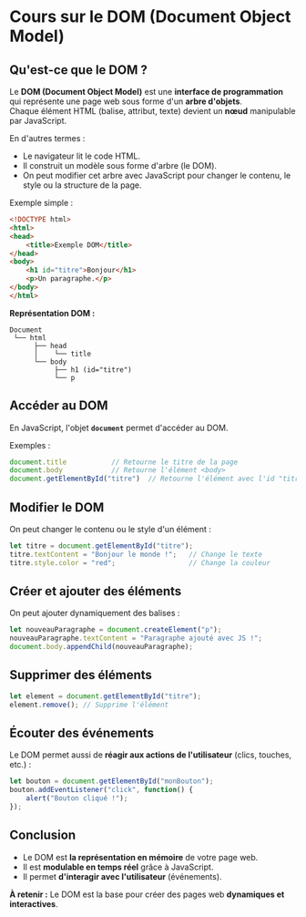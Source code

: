 
# Cours sur le DOM (Document Object Model)

## Qu'est-ce que le DOM ?

Le **DOM (Document Object Model)** est une **interface de programmation** qui représente une page web sous forme d'un **arbre d'objets**.  
Chaque élément HTML (balise, attribut, texte) devient un **nœud** manipulable par JavaScript.

En d'autres termes :
- Le navigateur lit le code HTML.
- Il construit un modèle sous forme d'arbre (le DOM).
- On peut modifier cet arbre avec JavaScript pour changer le contenu, le style ou la structure de la page.

Exemple simple :

```html
<!DOCTYPE html>
<html>
<head>
    <title>Exemple DOM</title>
</head>
<body>
    <h1 id="titre">Bonjour</h1>
    <p>Un paragraphe.</p>
</body>
</html>
```

**Représentation DOM :**  
```
Document
 └── html
      ├── head
      │    └── title
      └── body
           ├── h1 (id="titre")
           └── p
```

## Accéder au DOM

En JavaScript, l'objet **`document`** permet d'accéder au DOM.

Exemples :

```javascript
document.title           // Retourne le titre de la page
document.body            // Retourne l'élément <body>
document.getElementById("titre")  // Retourne l'élément avec l'id "titre"
```

## Modifier le DOM

On peut changer le contenu ou le style d'un élément :

```javascript
let titre = document.getElementById("titre");
titre.textContent = "Bonjour le monde !";   // Change le texte
titre.style.color = "red";                  // Change la couleur
```

## Créer et ajouter des éléments

On peut ajouter dynamiquement des balises :

```javascript
let nouveauParagraphe = document.createElement("p");
nouveauParagraphe.textContent = "Paragraphe ajouté avec JS !";
document.body.appendChild(nouveauParagraphe);
```

## Supprimer des éléments

```javascript
let element = document.getElementById("titre");
element.remove(); // Supprime l'élément
```

## Écouter des événements

Le DOM permet aussi de **réagir aux actions de l'utilisateur** (clics, touches, etc.) :

```javascript
let bouton = document.getElementById("monBouton");
bouton.addEventListener("click", function() {
    alert("Bouton cliqué !");
});
```

## Conclusion

- Le DOM est **la représentation en mémoire** de votre page web.
- Il est **modulable en temps réel** grâce à JavaScript.
- Il permet **d'interagir avec l'utilisateur** (événements).

**À retenir :** Le DOM est la base pour créer des pages web **dynamiques et interactives**.
